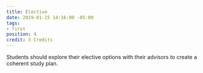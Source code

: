 ```yaml
---
title: Elective
date: 2019-01-15 14:16:00 -05:00
tags:
- first
position: 4
credit: 3 Credits
---
```


Students should explore their elective options with their advisors to create a coherent study plan.